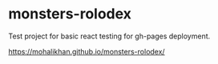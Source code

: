 # monsters-rolodex
Test project for basic react testing for gh-pages deployment.

https://mohalikhan.github.io/monsters-rolodex/
